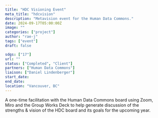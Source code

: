 ```yaml
---
title: "HDC Visioning Event"
meta_title: "hdcvision"
description: "Metavision event for the Human Data Commons."
date: 2024-09-17T05:00:00Z
image: ""
categories: ["project"]
author: "rae-j"
tags: ["event"]
draft: false

sdgs: ["17"]
url: ""
status: ["Completed", "Client"]
partners: ["Human Data Commons"]
liaison: ["Daniel Lindenberger"]
start_date:
end_date:
location: "Vancouver, BC"
---
```


A one-time facilitation with the Human Data Commons board using Zoom, Miro and the Group Works Deck to help generate discussion of the strengths & vision of the HDC board and its goals for the upcoming year.

